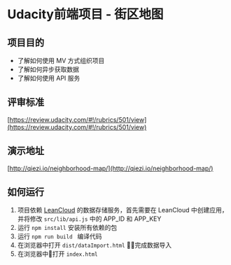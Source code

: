 Udacity前端项目 - 街区地图
================

## 项目目的
* 了解如何使用 MV 方式组织项目
* 了解如何异步获取数据
* 了解如何使用 API 服务

## 评审标准
[https://review.udacity.com/#!/rubrics/501/view](https://review.udacity.com/#!/rubrics/501/view)

## 演示地址
[http://qiezi.io/neighborhood-map/](http://qiezi.io/neighborhood-map/)

## 如何运行

1. 项目依赖 [LeanCloud](https://leancloud.cn/) 的数据存储服务，首先需要在 LeanCloud 中创建应用，并将修改 `src/lib/api.js` 中的 APP_ID 和 APP_KEY
2. 运行 `npm install` 安装所有依赖的包
3. 运行 `npm run build ` 编译代码
4. 在浏览器中打开 `dist/dataImport.html` ，完成数据导入
5. 在浏览器中打开 `index.html` 